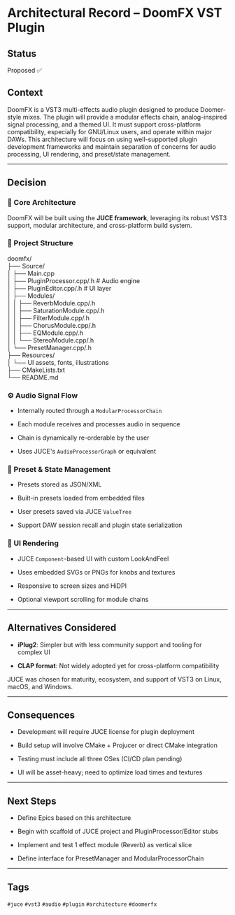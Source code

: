 # 

# 

# 

# **Architectural Record – DoomFX VST Plugin**

## **Status**

Proposed ✅

## **Context**

DoomFX is a VST3 multi-effects audio plugin designed to produce Doomer-style mixes. The plugin will provide a modular effects chain, analog-inspired signal processing, and a themed UI. It must support cross-platform compatibility, especially for GNU/Linux users, and operate within major DAWs. This architecture will focus on using well-supported plugin development frameworks and maintain separation of concerns for audio processing, UI rendering, and preset/state management.

---

## **Decision**

### **🎯 Core Architecture**

DoomFX will be built using the **JUCE framework**, leveraging its robust VST3 support, modular architecture, and cross-platform build system.

### **📐 Project Structure**

doomfx/  
├── Source/  
│   ├── Main.cpp  
│   ├── PluginProcessor.cpp/.h    \# Audio engine  
│   ├── PluginEditor.cpp/.h       \# UI layer  
│   ├── Modules/  
│   │   ├── ReverbModule.cpp/.h  
│   │   ├── SaturationModule.cpp/.h  
│   │   ├── FilterModule.cpp/.h  
│   │   ├── ChorusModule.cpp/.h  
│   │   ├── EQModule.cpp/.h  
│   │   └── StereoModule.cpp/.h  
│   └── PresetManager.cpp/.h  
├── Resources/  
│   └── UI assets, fonts, illustrations  
├── CMakeLists.txt  
└── README.md

### **⚙️ Audio Signal Flow**

* Internally routed through a `ModularProcessorChain`

* Each module receives and processes audio in sequence

* Chain is dynamically re-orderable by the user

* Uses JUCE's `AudioProcessorGraph` or equivalent

### **🧠 Preset & State Management**

* Presets stored as JSON/XML

* Built-in presets loaded from embedded files

* User presets saved via JUCE `ValueTree`

* Support DAW session recall and plugin state serialization

### **🎨 UI Rendering**

* JUCE `Component`\-based UI with custom LookAndFeel

* Uses embedded SVGs or PNGs for knobs and textures

* Responsive to screen sizes and HiDPI

* Optional viewport scrolling for module chains

---

## **Alternatives Considered**

* **iPlug2**: Simpler but with less community support and tooling for complex UI

* **CLAP format**: Not widely adopted yet for cross-platform compatibility

JUCE was chosen for maturity, ecosystem, and support of VST3 on Linux, macOS, and Windows.

---

## **Consequences**

* Development will require JUCE license for plugin deployment

* Build setup will involve CMake \+ Projucer or direct CMake integration

* Testing must include all three OSes (CI/CD plan pending)

* UI will be asset-heavy; need to optimize load times and textures

---

## **Next Steps**

* Define Epics based on this architecture

* Begin with scaffold of JUCE project and PluginProcessor/Editor stubs

* Implement and test 1 effect module (Reverb) as vertical slice

* Define interface for PresetManager and ModularProcessorChain

---

## **Tags**

`#juce` `#vst3` `#audio` `#plugin` `#architecture` `#doomerfx`

